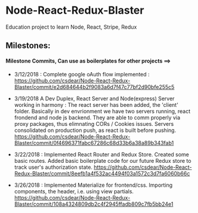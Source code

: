 # Node-React-Redux-Blaster
Education project to learn Node, React, Stripe, Redux

## Milestones: 
#### Milestone Commits, Can use as boilerplates for other projects ==> 
-  3/12/2018 : Complete google oAuth flow implemented : https://github.com/csdear/Node-React-Redux-Blaster/commit/e2d684644b2f9083a6d7f47c77bf2d90bfe255c5

-  3/19/2018 A Dev Duplex, React Server and Node(express) Server working in harmony : The react server has been added, the 'client' folder.  Basically in dev envrionment we have two servers running, react frondend and node js backend.  They are able to comm properly via proxy packages, thus elimnating CORs / Cookies issues.  Servers consolidated on production push, as react is built before pushing.  
	https://github.com/csdear/Node-React-Redux-Blaster/commit/0f4696371fabc67286c68d33b6a38a89b343fab1

-  3/22/2018 :  Implemented React Router and Redux Store.  Created some basic routes. Added basic boilerplate code for our future Redux store to track user's authorization state.  https://github.com/csdear/Node-React-Redux-Blaster/commit/8eefb1a4f532ac4494f03a1572c3d7fa6060b66c


-  3/26/2018 :  Implemented Materialize for frontend/css.  Importing components, the header, i.e. using view partials. 
https://github.com/csdear/Node-React-Redux-Blaster/commit/108a4324809db2c4f2945ffadb809c7fb5bb24e1
